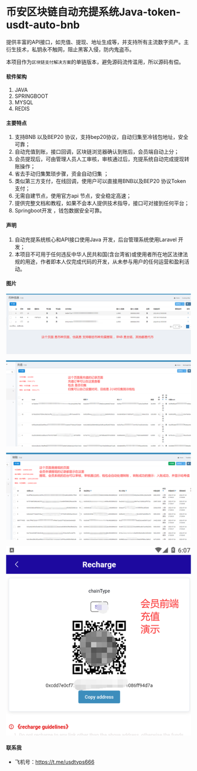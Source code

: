 # 币安区块链自动充提系统Java-token-usdt-auto-bnb
提供丰富的API接口，如充值、提现、地址生成等，并支持所有主流数字资产。主衍生技术，私钥永不触网，阻止黑客入侵，防内鬼盗币。

本项目作为`区块链支付解决方案`的单链版本，避免源码流传滥用，所以源码有偿。

#### 软件架构

1. JAVA
2. SPRINGBOOT
3. MYSQL
4. REDIS


#### 主要特点

1. 支持BNB 以及BEP20 协议，支持bep20协议，自动归集至冷钱包地址，安全可靠；
2. 自动充值到账，接口回调，区块链浏览器确认到账后，会员端自动上分；
3. 会员提现后，可由管理人员人工审核，审核通过后，充提系统自动完成提现转账操作；
4. 省去手动归集繁琐步骤，资金自动归集 ；
5. 类似第三方支付，在线回调，使用户可以直接用BNB以及BEP20 协议Token支付；
6. 无需自建节点，使用官方api 节点，安全稳定高速；
7. 提供完整文档和教程，如果不会本人提供技术指导，接口可对接到任何平台；
8. Springboot开发 ，钱包数据安全可靠。

#### 声明

1. 自动充提系统核心和API接口使用Java 开发，后台管理系统使用Laravel 开发；
2. 本项目不可用于任何违反中华人民共和国(含台湾省)或使用者所在地区法律法规的用途，作者即本人仅完成代码的开发，从未参与用户的任何运营和盈利活动。

#### 图片

![币种支持列表](/bsc_img_demo/asset.png)

![充值记录列表](/bsc_img_demo/deposit.png)

![提现记录](/bsc_img_demo/withdraw.png)

![会员充值演示](/bsc_img_demo/deposit_c.png)

#### 联系我

- 飞机号：https://t.me/usdtvps666
